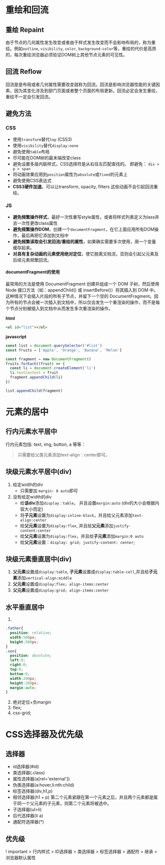 # 重绘和回流
## 重绘 Repaint
由于节点的几何属性发生改变或者由于样式发生改变而不会影响布局的，称为重绘。例如`outline`, `visibility`, `color`, `background-color`等，重绘的代价是高昂的，每次重绘浏览器必须验证DOM树上其他节点元素的可见性。

## 回流 Reflow
回流是是布局或者几何属性需要改变就称为回流。回流是影响浏览器性能的关键因素，因为其变化涉及到部门页面或者整个页面的布局更新。回流必定会发生重绘，重绘不一定会引发回流。

## 避免方法
### CSS
- 使用`transform`替代`top` (CSS3)
- 使用`visibility`替代`display:none`
- 避免使用`table`布局
- 尽可能在DOM树的最末端改变class
- 避免设置多层内联样式，CSS选择符是从右往左匹配查找的。
    即避免： `div > p > span`
- 将动画效果应用到`position`属性为`absolute`或`fixed`的元素上
- 避免使用CSS表达式
- **CSS3硬件加速**。可以让transform, opacity, filters 这些动画不会引起回流重绘。

### JS
- **避免频繁操作样式**，最好一次性重写style属性，或者将样式列表定义为lass并且一次性更改class属性
- **避免频繁操作DOM**，创建一个`documentFragment`，在它上面应用所有DOM操作，最后再把它添加到文档中
- **避免频繁读取会引发回流/重绘的属性**，如果确实需要多次使用，用一个变量缓存起来。
- **对具有复杂动画的元素使用绝对定位**，使它脱离文档流，否则会引起父元素及后续元素频繁回流。

#### documentFragment的使用
最常用的方法是使用 DocumentFragment 创建并组成一个 DOM 子树，然后使用 Node 接口方法（如：appendChild() 或 insertBefore()）将其插入到 DOM 中。这种情况下会插入片段的所有子节点，并留下一个空的 DocumentFragment。因为所有的节点会被一次插入到文档中，所以仅会发生一个重渲染的操作，而不是每个节点分别被插入到文档中从而发生多次重渲染的操作。

**html**
``` html
<ul id="list"></ul>
```
**javascript**
``` javascript
const list = document.querySelector('#list')
const fruits = ['Apple', 'Orange', 'Banana', 'Melon']

const fragment = new DocumentFragment()
fruits.forEach((fruit) => {
  const li = document.createElement('li')
  li.textContent = fruit
  fragment.appendChild(li)
})

list.appendChild(fragment)
```

# 元素的居中
## 行内元素水平居中
行内元素包括: text, img, button, a 等等：
> 只需要给父类元素添加text-align：center即可。
## 块级元素水平居中(div)
1. 给定width的div 
    - 只需要加 `margin: 0 auto`即可
2. 没有给定width的div
    - 给**该div**添加`display：table`， 并且设置`margin:auto` (div的大小会根据内容大小而定)
    - 将**子元素**设置为`display:inline-block`，并且给父元素添加`text-align:center`
    - 给**父元素**设置为`display:flex`, 并且给**父元素**添加`justify-content:center`
    - 给**父元素**设置为`display:flex`，并且给**子元素**添加`margin:0 auto`
    - 给**父元素**设置：`display: grid;
  justify-content: center`;

## 块级元素垂直居中(div)
1. **父元素**设置成`display:table`, **子元素**设置成`display:table-cell`,并且给**子元素**添加`vertical-align:middle`
2. **父元素**设置成`display:flex; align-items:center`
3. **父元素**设置成`display:grid; align-items:center`

## 水平垂直居中
1.
``` CSS 
.father{
  position: relative;
  width:500px;
  height:500px;
}
.son{
  position: absolute;
  left:0;
  right:0;
  top:0;
  bottom:0;
  width:200px;
  height:200px;
  margin:auto;
}
```
2. 绝对定位+负margin
3. flex;
4. css-grid;

# CSS选择器及优先级
## 选择器
- id选择器(#id)
- 类选择器(.class)
- 属性选择器(a[rel='external'])
- 伪类选择器(a:hover,li:nth:child)
- 标签选择器(div,h1,p)
- 相邻选择器(h1 + p) 
    第二个元素紧跟在第一个元素之后，并且两个元素都是属于同一个父元素的子元素，则第二个元素将被选中。
- 子选择器(ul>li)
- 后代选择器(li a)
- 通配符选择器(*)

## 优先级
! important > 行内样式 > ID选择器 > 类选择器 > 标签选择器 > 通配符 > 继承 > 浏览器默认属性

